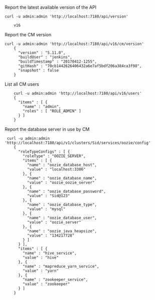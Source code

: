 Report the latest available version of the API

    curl -u admin:admin 'http://localhost:7180/api/version'
    
        v16

Report the CM version

    curl -u admin:admin 'http://localhost:7180/api/v16/cm/version'
        {
          "version" : "5.11.0",
          "buildUser" : "jenkins",
          "buildTimestamp" : "20170412-1255",
          "gitHash" : "70cb1442626406432a6e7af5bdf206a384ca3f98",
          "snapshot" : false
        }

List all CM users

        curl -u admin:admin 'http://localhost:7180/api/v16/users'
        {
          "items" : [ {
            "name" : "admin",
            "roles" : [ "ROLE_ADMIN" ]
          } ]
        }

Report the database server in use by CM
     
     curl -u admin:admin 'http://localhost:7180/api/v1/clusters/Sid/services/oozie/config'
        {
          "roleTypeConfigs" : [ {
            "roleType" : "OOZIE_SERVER",
            "items" : [ {
              "name" : "oozie_database_host",
              "value" : "localhost:3306"
            }, {
              "name" : "oozie_database_name",
              "value" : "oozie_oozie_server"
            }, {
              "name" : "oozie_database_password",
              "value" : "Sid@123"
            }, {
              "name" : "oozie_database_type",
              "value" : "mysql"
            }, {
              "name" : "oozie_database_user",
              "value" : "oozie_server"
            }, {
              "name" : "oozie_java_heapsize",
              "value" : "134217728"
            } ]
          } ],
          "items" : [ {
            "name" : "hive_service",
            "value" : "hive"
          }, {
            "name" : "mapreduce_yarn_service",
            "value" : "yarn"
          }, {
            "name" : "zookeeper_service",
            "value" : "zookeeper"
          } ]
        }
